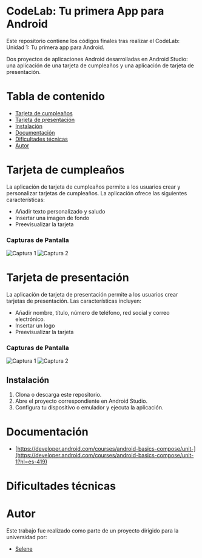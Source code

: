 # CodeLab: Tu primera App para Android

Este repositorio contiene los códigos finales tras realizar el CodeLab: Unidad 1: Tu primera app para Android.

Dos proyectos de aplicaciones Android desarrolladas en Android Studio: una aplicación de una tarjeta de cumpleaños y una aplicación de tarjeta de presentación.

# Tabla de contenido
- [Tarjeta de cumpleaños](#tarjetadecumpleaños)
- [Tarjeta de presentación](#tarjetadepresentacion)
- [Instalación](#instalacion)
- [Documentación](#documentación)
- [Dificultades técnicas](#dificultadestécnicas)
- [Autor](#autor)

# Tarjeta de cumpleaños

La aplicación de tarjeta de cumpleaños permite a los usuarios crear y personalizar tarjetas de cumpleaños. La aplicación ofrece las siguientes características:
- Añadir texto personalizado y saludo
- Insertar una imagen de fondo
- Preevisualizar la tarjeta

### Capturas de Pantalla

![Captura 1](/ruta/b/captura1.png)
![Captura 2](/ruta/b/captura2.png)

# Tarjeta de presentación

La aplicación de tarjeta de presentación permite a los usuarios crear tarjetas de presentación. Las características incluyen:
- Añadir nombre, título, número de teléfono, red social y correo electrónico.
- Insertar un logo
- Preevisualizar la tarjeta

### Capturas de Pantalla

![Captura 1](/ruta/b/captura1.png)
![Captura 2](/ruta/b/captura2.png)

## Instalación

1. Clona o descarga este repositorio.
2. Abre el proyecto correspondiente en Android Studio.
3. Configura tu dispositivo o emulador y ejecuta la aplicación.

# Documentación
- [https://developer.android.com/courses/android-basics-compose/unit-](https://developer.android.com/courses/android-basics-compose/unit-1?hl=es-419)
  
# Dificultades técnicas


# Autor
Este trabajo fue realizado como parte de un proyecto dirigido para la universidad por:
- [Selene](https://github.com/SeleneGonzalezCurbelo)
